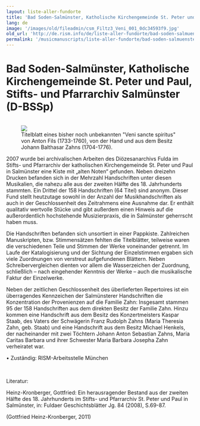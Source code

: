 ```yaml
---
layout: liste-aller-fundorte
title: 'Bad Soden-Salmünster, Katholische Kirchengemeinde St. Peter und Paul, Stifts- und Pfarrarchiv Salmünster (D-BSSp)'
lang: de
image: '/images/old/fileadmin/csm_Filtz3_Veni_001_0dc34593f9.jpg'
old_url: 'http://de.rism.info/de/liste-aller-fundorte/bad-soden-salmuenster-katholische-kirchengemeinde-st-peter-und-paul-stifts-und-pfarrarchiv-salmuenster-d-bssp.html'
permalink: '/musicmanuscripts/liste-aller-fundorte/bad-soden-salmuenster-katholische-kirchengemeinde-st-peter-und-paul-stifts-und-pfarrarchiv-salmuenster-d-bssp.html'
---
```



# Bad Soden-Salmünster, Katholische Kirchengemeinde St. Peter und Paul, Stifts- und Pfarrarchiv Salmünster (D-BSSp)

<div style="float: right;">
   <figure class="figure">
      <div class="float-left">
         <img src="/images/old/fileadmin/csm_Filtz3_Veni_001_0dc34593f9.jpg">
      </div>
      <figcaption class="figcaption">
         Titelblatt eines bisher noch unbekannten "Veni sancte spiritus" von
         Anton Fils (1733-1760), von der Hand und aus dem Besitz Johann
         Balthasar Zahns (1704-1776).
      </figcaption>
   </figure>
</div>

2007 wurde bei archivalischen Arbeiten des Diözesanarchivs Fulda im Stifts- und Pfarrarchiv der katholischen Kirchengemeinde St. Peter und Paul in Salmünster eine Kiste mit „alten Noten“ gefunden. Neben dreizehn Drucken befanden sich in der Mehrzahl Handschriften unter diesen Musikalien, die nahezu alle aus der zweiten Hälfte des 18. Jahrhunderts stammten. Ein Drittel der 158 Handschriften (64 Titel) sind anonym. Dieser Fund stellt heutzutage sowohl in der Anzahl der Musikhandschriften als auch in der Geschlossenheit des Zeitrahmens eine Ausnahme dar. Er enthält qualitativ wertvolle Stücke und gibt außerdem einen Hinweis auf die außerordentlich hochstehende Musizierpraxis, die in Salmünster geherrscht haben muss. 

Die Handschriften befanden sich unsortiert in einer Pappkiste. Zahlreichen Manuskripten, bzw. Stimmensätzen fehlten die Titelblätter, teilweise waren die verschiedenen Teile und Stimmen der Werke voneinander getrennt. Im Laufe der Katalogisierung und der Sichtung der Einzelstimmen ergaben sich viele Zuordnungen von verstreut aufgefundenen Blättern. Neben Schreibervergleichen dienten vor allem die Wasserzeichen der Zuordnung, schließlich – nach eingehender Kenntnis der Werke – auch die musikalische Faktur der Einzelwerke.

Neben der zeitlichen Geschlossenheit des überlieferten Repertoires ist ein überragendes Kennzeichen der Salmünsterer Handschriften die Konzentration der Provenienzen auf die Familie Zahn: Insgesamt stammen 95 der 158 Handschriften aus dem direkten Besitz der Familie Zahn. Hinzu kommen eine Handschrift aus dem Besitz des Konzertmeisters Kaspar Staab, des Vaters der Schwägerin Franz Rudolph Zahns (Maria Theresia Zahn, geb. Staab) und eine Handschrift aus dem Besitz Michael Henkels, der nacheinander mit zwei Töchtern Johann Anton Sebastian Zahns, Maria Caritas Barbara und ihrer Schwester Maria Barbara Josepha Zahn verheiratet war.

• Zuständig: RISM-Arbeitsstelle München

&nbsp;

Literatur:


Heinz-Kronberger, Gottfried: Ein herausragender Bestand aus der zweiten Hälfte des 18. Jahrhunderts im Stifts- und Pfarrarchiv St. Peter und Paul in Salmünster, in: Fuldaer Geschichtsblätter Jg. 84 (2008), S.69-87.&nbsp;

(Gottfried Heinz-Kronberger, 2011)


